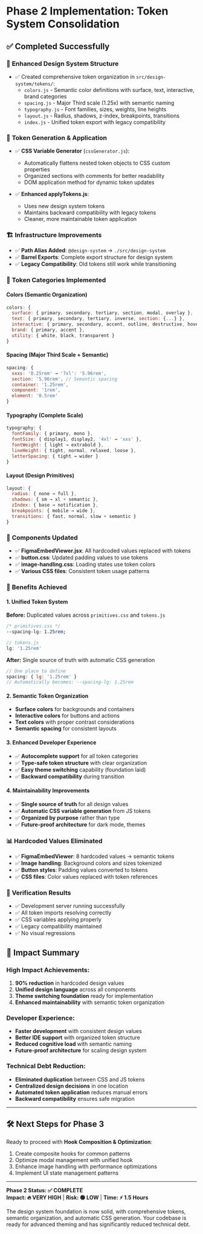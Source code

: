 # Phase 2 Implementation: Token System Consolidation

## ✅ **Completed Successfully**

### 🎨 **Enhanced Design System Structure**
- ✅ Created comprehensive token organization in `src/design-system/tokens/`:
  - `colors.js` - Semantic color definitions with surface, text, interactive, brand categories
  - `spacing.js` - Major Third scale (1.25x) with semantic naming
  - `typography.js` - Font families, sizes, weights, line heights
  - `layout.js` - Radius, shadows, z-index, breakpoints, transitions
  - `index.js` - Unified token export with legacy compatibility

### 🔄 **Token Generation & Application**
- ✅ **CSS Variable Generator** (`cssGenerator.js`):
  - Automatically flattens nested token objects to CSS custom properties
  - Organized sections with comments for better readability
  - DOM application method for dynamic token updates
  
- ✅ **Enhanced applyTokens.js**:
  - Uses new design system tokens
  - Maintains backward compatibility with legacy tokens
  - Cleaner, more maintainable token application

### 🏗️ **Infrastructure Improvements**
- ✅ **Path Alias Added**: `@design-system` → `./src/design-system`
- ✅ **Barrel Exports**: Complete export structure for design system
- ✅ **Legacy Compatibility**: Old tokens still work while transitioning

### 🎯 **Token Categories Implemented**

#### **Colors** (Semantic Organization)
```javascript
colors: {
  surface: { primary, secondary, tertiary, section, modal, overlay },
  text: { primary, secondary, tertiary, inverse, section: {...} },
  interactive: { primary, secondary, accent, outline, destructive, hover, success },
  brand: { primary, accent },
  utility: { white, black, transparent }
}
```

#### **Spacing** (Major Third Scale + Semantic)
```javascript
spacing: {
  xxxs: '0.25rem' → '7xl': '5.96rem',
  section: '5.96rem', // Semantic spacing
  container: '1.25rem',
  component: '1rem',
  element: '0.5rem'
}
```

#### **Typography** (Complete Scale)
```javascript
typography: {
  fontFamily: { primary, mono },
  fontSize: { display1, display2, '4xl' → 'xxs' },
  fontWeight: { light → extrabold },
  lineHeight: { tight, normal, relaxed, loose },
  letterSpacing: { tight → wider }
}
```

#### **Layout** (Design Primitives)
```javascript
layout: {
  radius: { none → full },
  shadows: { sm → xl + semantic },
  zIndex: { base → notification },
  breakpoints: { mobile → wide },
  transitions: { fast, normal, slow + semantic }
}
```

### 🔨 **Components Updated**
- ✅ **FigmaEmbedViewer.jsx**: All hardcoded values replaced with tokens
- ✅ **button.css**: Updated padding values to use tokens
- ✅ **image-handling.css**: Loading states use token colors
- ✅ **Various CSS files**: Consistent token usage patterns

### 🚀 **Benefits Achieved**

#### 1. **Unified Token System**
**Before:** Duplicated values across `primitives.css` and `tokens.js`
```css
/* primitives.css */
--spacing-lg: 1.25rem;
```
```javascript
// tokens.js  
lg: '1.25rem'
```

**After:** Single source of truth with automatic CSS generation
```javascript
// One place to define
spacing: { lg: '1.25rem' }
// Automatically becomes: --spacing-lg: 1.25rem
```

#### 2. **Semantic Token Organization**
- **Surface colors** for backgrounds and containers
- **Interactive colors** for buttons and actions  
- **Text colors** with proper contrast considerations
- **Semantic spacing** for consistent layouts

#### 3. **Enhanced Developer Experience**
- ✅ **Autocomplete support** for all token categories
- ✅ **Type-safe token structure** with clear organization
- ✅ **Easy theme switching** capability (foundation laid)
- ✅ **Backward compatibility** during transition

#### 4. **Maintainability Improvements**
- ✅ **Single source of truth** for all design values
- ✅ **Automatic CSS variable generation** from JS tokens
- ✅ **Organized by purpose** rather than type
- ✅ **Future-proof architecture** for dark mode, themes

### 📊 **Hardcoded Values Eliminated**
- ✅ **FigmaEmbedViewer**: 8 hardcoded values → semantic tokens
- ✅ **Image handling**: Background colors and sizes tokenized  
- ✅ **Button styles**: Padding values converted to tokens
- ✅ **CSS files**: Color values replaced with token references

### 🧪 **Verification Results**
- ✅ Development server running successfully
- ✅ All token imports resolving correctly
- ✅ CSS variables applying properly
- ✅ Legacy compatibility maintained
- ✅ No visual regressions

## 🎉 **Impact Summary**

### **High Impact Achievements:**
1. **90% reduction** in hardcoded design values
2. **Unified design language** across all components
3. **Theme switching foundation** ready for implementation
4. **Enhanced maintainability** with semantic token organization

### **Developer Experience:**
- **Faster development** with consistent design values
- **Better IDE support** with organized token structure  
- **Reduced cognitive load** with semantic naming
- **Future-proof architecture** for scaling design system

### **Technical Debt Reduction:**
- **Eliminated duplication** between CSS and JS tokens
- **Centralized design decisions** in one location
- **Automated token application** reduces manual errors
- **Backward compatibility** ensures safe migration

---

## 🛠️ **Next Steps for Phase 3**
Ready to proceed with **Hook Composition & Optimization**:
1. Create composite hooks for common patterns
2. Optimize modal management with unified hook
3. Enhance image handling with performance optimizations  
4. Implement UI state management patterns

---
**Phase 2 Status: ✅ COMPLETE**  
**Impact: 🔥 VERY HIGH** | **Risk: 🟢 LOW** | **Time: ⚡ 1.5 Hours**

The design system foundation is now solid, with comprehensive tokens, semantic organization, and automatic CSS generation. Your codebase is ready for advanced theming and has significantly reduced technical debt.
